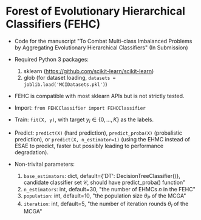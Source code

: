 # Forest of Evolutionary Hierarchical Classifiers (FEHC)

* Code for the manuscript "To Combat Multi-class Imbalanced Problems by Aggregating Evolutionary Hierarchical Classifiers" (In Submission)

* Required Python 3 packages: 
    1. sklearn (https://github.com/scikit-learn/scikit-learn)
    2. glob (for dataset loading, `datasets = joblib.load('MCIDatasets.pkl')`)

* FEHC is compatible with most sklearn APIs but is not strictly tested.

* Import: `from FEHCClassifier import FEHCClassifier`

* Train: `fit(X, y)`, with target $y_i \in \{0, ..., K\}$ as the labels.

* Predict: `predict(X)` (hard prediction), `predict_proba(X)` (probalistic prediction), or `predict(X, n_estimator=1)` (using the EHMC instead of ESAE to predict, faster but possibly leading to performance degradation).

* Non-trivital parameters: 
    1. `base_estimators`: dict, default={'DT': DecisionTreeClassifier()}, candidate classifier set $\mathcal{C}$, should have predict_proba() function"
    2. `n_estimators`: int, default=30, "the number of EHMCs $n$ in the FEHC"
    3. `population`: int, default=10, "the population size $\theta_P$ of the MCGA"
    4. `iteration`: int, default=5, "the number of iteration rounds $\theta_I$ of the MCGA"
